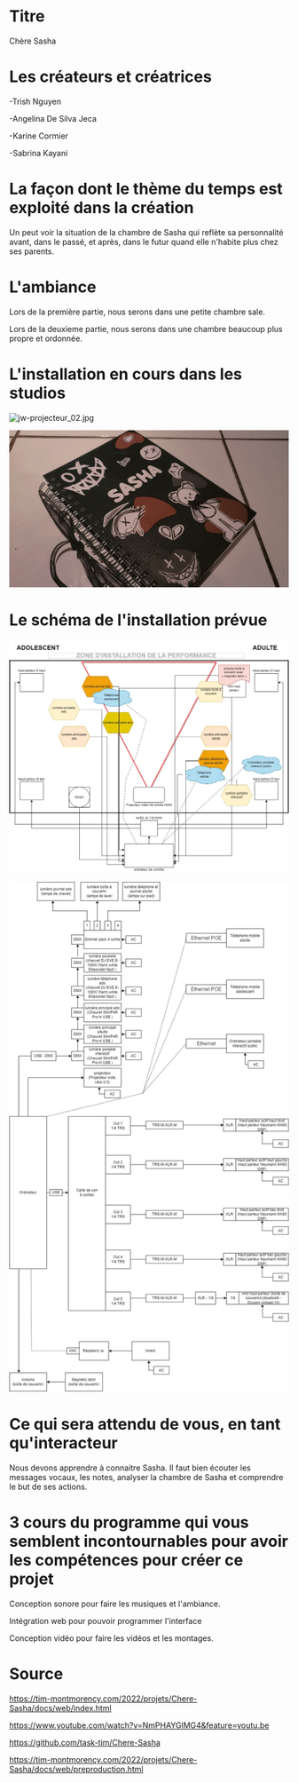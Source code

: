# Titre

Chère Sasha

# Les créateurs et créatrices

-Trish Nguyen

-Angelina De Silva Jeca

-Karine Cormier

-Sabrina Kayani

# La façon dont le thème du temps est exploité dans la création
Un peut voir la situation de la chambre de Sasha qui reflète sa personnalité avant, dans le passé, et après, dans le futur quand elle n'habite plus chez ses parents.




# L'ambiance

Lors de la première partie, nous serons dans une petite chambre sale.

Lors de la deuxieme partie, nous serons dans une chambre beaucoup plus propre et ordonnée.


# L'installation en cours dans les studios 
![jw-projecteur_02.jpg](medias/jw-projecteur_02.jpg)

![s-journal_ado_02.jpg](medias/s-journal_ado_02.jpg)

# Le schéma de l'installation prévue 

![plantation_01.jpg](medias/plantation_01.jpg)

![plantation_02.jpg](medias/plantation_02.jpg)

# Ce qui sera attendu de vous, en tant qu'interacteur

Nous devons apprendre à connaitre Sasha. Il faut bien écouter les messages vocaux, les notes, analyser la chambre de Sasha et comprendre le but de ses actions.

# 3 cours du programme qui vous semblent incontournables pour avoir les compétences pour créer ce projet

Conception sonore pour faire les musiques et l'ambiance.

Intégration web pour pouvoir programmer l'interface

Conception vidéo pour faire les vidéos et les montages.

# Source

https://tim-montmorency.com/2022/projets/Chere-Sasha/docs/web/index.html

https://www.youtube.com/watch?v=NmPHAYGlMG4&feature=youtu.be

https://github.com/task-tim/Chere-Sasha

https://tim-montmorency.com/2022/projets/Chere-Sasha/docs/web/preproduction.html
